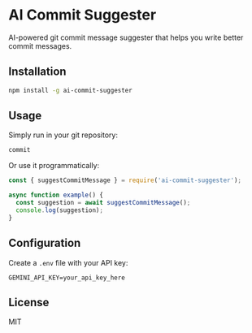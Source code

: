 # AI Commit Suggester

AI-powered git commit message suggester that helps you write better commit messages.

## Installation

```bash
npm install -g ai-commit-suggester
```

## Usage

Simply run in your git repository:

```bash
commit
```

Or use it programmatically:

```javascript
const { suggestCommitMessage } = require('ai-commit-suggester');

async function example() {
  const suggestion = await suggestCommitMessage();
  console.log(suggestion);
}
```

## Configuration

Create a `.env` file with your API key:

```env
GEMINI_API_KEY=your_api_key_here
```

## License

MIT